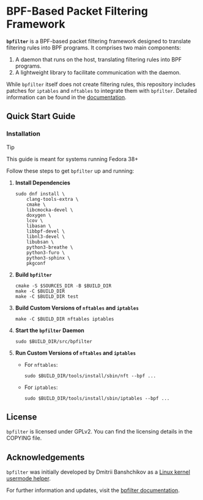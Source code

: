 # BPF-Based Packet Filtering Framework

**`bpfilter`** is a BPF-based packet filtering framework designed to translate filtering rules into BPF programs. It comprises two main components:
1. A daemon that runs on the host, translating filtering rules into BPF programs.
2. A lightweight library to facilitate communication with the daemon.

While `bpfilter` itself does not create filtering rules, this repository includes patches for `iptables` and `nftables` to integrate them with `bpfilter`. Detailed information can be found in the [documentation](https://bpfilter.io).

## Quick Start Guide

### Installation
> [!TIP]
> This guide is meant for systems running Fedora 38+

Follow these steps to get `bpfilter` up and running:

1. **Install Dependencies**
    ```shell
    sudo dnf install \
        clang-tools-extra \
        cmake \
        libcmocka-devel \
        doxygen \
        lcov \
        libasan \
        libbpf-devel \
        libnl3-devel \
        libubsan \
        python3-breathe \
        python3-furo \
        python3-sphinx \
        pkgconf
    ```

2. **Build `bpfilter`**
    ```shell
    cmake -S $SOURCES_DIR -B $BUILD_DIR
    make -C $BUILD_DIR
    make -C $BUILD_DIR test
    ```

3. **Build Custom Versions of `nftables` and `iptables`**
    ```shell
    make -C $BUILD_DIR nftables iptables
    ```

4. **Start the `bpfilter` Daemon**
    ```shell
    sudo $BUILD_DIR/src/bpfilter
    ```

5. **Run Custom Versions of `nftables` and `iptables`**
    - For `nftables`:
        ```shell
        sudo $BUILD_DIR/tools/install/sbin/nft --bpf ...
        ```
    - For `iptables`:
        ```shell
        sudo $BUILD_DIR/tools/install/sbin/iptables --bpf ...
        ```

## License

`bpfilter` is licensed under GPLv2. You can find the licensing details in the COPYING file.

## Acknowledgements

`bpfilter` was initially developed by Dmitrii Banshchikov as a [Linux kernel usermode helper](https://lore.kernel.org/bpf/20210829183608.2297877-1-me@ubique.spb.ru/).

For further information and updates, visit the [bpfilter documentation](https://bpfilter.io).

